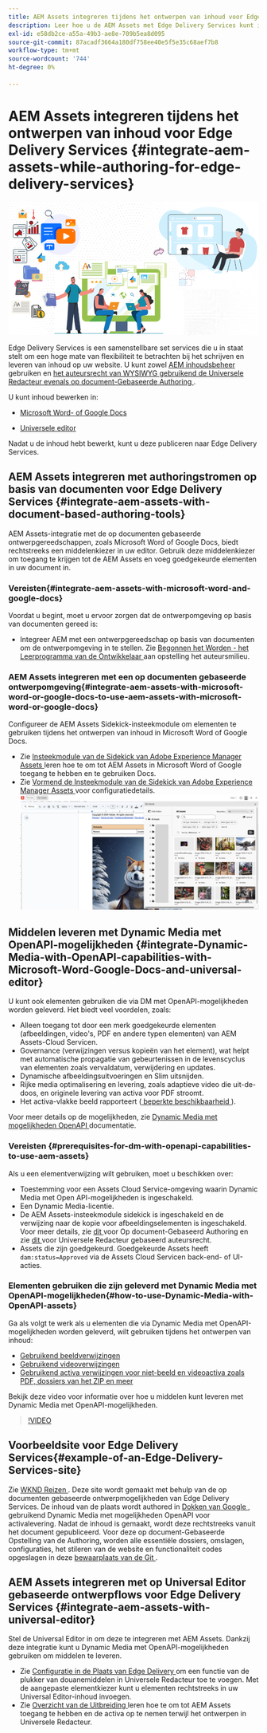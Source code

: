 ```yaml
---
title: AEM Assets integreren tijdens het ontwerpen van inhoud voor Edge Delivery Services
description: Leer hoe u de AEM Assets met Edge Delivery Services kunt integreren. Dankzij deze integratie kunt u AEM Assets integreren met Microsoft Word- en Google Docs, AEM Assets integreren met Universal Editor, Dynamic Media integreren met OpenAPI-mogelijkheden met Universal Editor en Dynamic Media integreren met OpenAPI-mogelijkheden met Microsoft Word en Google Docs. Na deze integratie kunt u AEM Assets gebruiken in Microsoft Word en Google Docs, AEM Assets gebruiken in de Universal Editor, Dynamic Media gebruiken met OpenAPI-mogelijkheden in de Universal Editor om middelen te leveren en Dynamic Media gebruiken met OpenAPI-mogelijkheden in Microsoft Word en Google Docs om middelen te leveren.
exl-id: e58db2ce-a55a-49b3-ae8e-709b5ea8d095
source-git-commit: 87acadf3664a180df758ee40e5f5e35c68aef7b8
workflow-type: tm+mt
source-wordcount: '744'
ht-degree: 0%

---
```


# AEM Assets integreren tijdens het ontwerpen van inhoud voor Edge Delivery Services {#integrate-aem-assets-while-authoring-for-edge-delivery-services}

![ EDS2 ](/help/assets/assets/EDS2.png)

Edge Delivery Services is een samenstellbare set services die u in staat stelt om een hoge mate van flexibiliteit te betrachten bij het schrijven en leveren van inhoud op uw website. U kunt zowel [ AEM inhoudsbeheer ](/help/sites-cloud/authoring/author-publish.md) gebruiken en [ het auteursrecht van WYSIWYG gebruikend de Universele Redacteur evenals op document-Gebaseerde Authoring ](https://experienceleague.adobe.com/en/docs/experience-manager-cloud-service/content/edge-delivery/wysiwyg-authoring/authoring).

U kunt inhoud bewerken in:

* [Microsoft Word- of Google Docs](#integrate-aem-assets-with-document-based-authoring-tools)

* [Universele editor](#integrate-aem-assets-with-universal-editor)

Nadat u de inhoud hebt bewerkt, kunt u deze publiceren naar Edge Delivery Services.

## AEM Assets integreren met authoringstromen op basis van documenten voor Edge Delivery Services {#integrate-aem-assets-with-document-based-authoring-tools}

AEM Assets-integratie met de op documenten gebaseerde ontwerpgereedschappen, zoals Microsoft Word of Google Docs, biedt rechtstreeks een middelenkiezer in uw editor. Gebruik deze middelenkiezer om toegang te krijgen tot de AEM Assets en voeg goedgekeurde elementen in uw document in.

### Vereisten{#integrate-aem-assets-with-microsoft-word-and-google-docs}

Voordat u begint, moet u ervoor zorgen dat de ontwerpomgeving op basis van documenten gereed is:

* Integreer AEM met een ontwerpgereedschap op basis van documenten om de ontwerpomgeving in te stellen. Zie [ Begonnen het Worden - het Leerprogramma van de Ontwikkelaar ](https://www.aem.live/developer/tutorial) aan opstelling het auteursmilieu.

### AEM Assets integreren met een op documenten gebaseerde ontwerpomgeving{#integrate-aem-assets-with-microsoft-word-or-google-docs-to-use-aem-assets-with-microsoft-word-or-google-docs}

Configureer de AEM Assets Sidekick-insteekmodule om elementen te gebruiken tijdens het ontwerpen van inhoud in Microsoft Word of Google Docs.

* Zie [ Insteekmodule van de Sidekick van Adobe Experience Manager Assets ](https://www.aem.live/docs/aem-assets-sidekick-plugin#using-experience-manager-assets-for-website-authors) leren hoe te om tot AEM Assets in Microsoft Word of Google toegang te hebben en te gebruiken Docs.
* Zie [ Vormend de Insteekmodule van de Sidekick van Adobe Experience Manager Assets ](https://www.aem.live/developer/configuring-aem-assets-sidekick-plugin) voor configuratiedetails.
  ![ my-assets-sidebar ](/help/assets/assets/my-assets-sidebar.png)

## Middelen leveren met Dynamic Media met OpenAPI-mogelijkheden {#integrate-Dynamic-Media-with-OpenAPI-capabilities-with-Microsoft-Word-Google-Docs-and-universal-editor}

U kunt ook elementen gebruiken die via DM met OpenAPI-mogelijkheden worden geleverd. Het biedt veel voordelen, zoals:

* Alleen toegang tot door een merk goedgekeurde elementen (afbeeldingen, video&#39;s, PDF en andere typen elementen) van AEM Assets-Cloud Servicen.
* Governance (verwijzingen versus kopieën van het element), wat helpt met automatische propagatie van gebeurtenissen in de levenscyclus van elementen zoals vervaldatum, verwijdering en updates.
* Dynamische afbeeldingsuitvoeringen en Slim uitsnijden.
* Rijke media optimalisering en levering, zoals adaptieve video die uit-de-doos, en originele levering van activa voor PDF stroomt.
* Het activa-vlakke beeld rapporteert ([ beperkte beschikbaarheid ](/help/assets/manage-reports-assets-view.md#dynamic-media-delivery-reports)).

Voor meer details op de mogelijkheden, zie [ Dynamic Media met mogelijkheden OpenAPI ](https://experienceleague.adobe.com/en/docs/experience-manager-cloud-service/content/assets/dynamicmedia/dynamic-media-open-apis/dynamic-media-open-apis-overview) documentatie.

### Vereisten {#prerequisites-for-dm-with-openapi-capabilities-to-use-aem-assets}

Als u een elementverwijzing wilt gebruiken, moet u beschikken over:

* Toestemming voor een Assets Cloud Service-omgeving waarin Dynamic Media met Open API-mogelijkheden is ingeschakeld.
* Een Dynamic Media-licentie.
* De AEM Assets-insteekmodule sidekick is ingeschakeld en de verwijzing naar de kopie voor afbeeldingselementen is ingeschakeld. Voor meer details, zie [ dit ](https://www.aem.live/developer/configuring-aem-assets-sidekick-plugin#copymode) voor Op document-Gebaseerd Authoring en zie [ dit ](https://developer.adobe.com/uix/docs/extension-manager/extension-developed-by-adobe/configurable-asset-picker/#extension-overview) voor Universele Redacteur gebaseerd auteursrecht.
* Assets die zijn goedgekeurd. Goedgekeurde Assets heeft `dam:status=Approved` via de Assets Cloud Servicen back-end- of UI-acties.

### Elementen gebruiken die zijn geleverd met Dynamic Media met OpenAPI-mogelijkheden{#how-to-use-Dynamic-Media-with-OpenAPI-assets}

Ga als volgt te werk als u elementen die via Dynamic Media met OpenAPI-mogelijkheden worden geleverd, wilt gebruiken tijdens het ontwerpen van inhoud:

* [ Gebruikend beeldverwijzingen ](https://www.aem.live/docs/aem-assets-sidekick-plugin#using-image-references-when-authoring-content)
* [ Gebruikend videoverwijzingen ](https://www.aem.live/docs/aem-assets-sidekick-plugin#using-video-references-when-authoring-content)
* [ Gebruikend activa verwijzingen voor niet-beeld en videoactiva zoals PDF, dossiers van het ZIP en meer ](https://www.aem.live/docs/aem-assets-sidekick-plugin#using-asset-references-for-pdf-zip-etc-when-authoring-content)

Bekijk deze video voor informatie over hoe u middelen kunt leveren met Dynamic Media met OpenAPI-mogelijkheden.

>[!VIDEO](https://video.tv.adobe.com/v/3441155)

## Voorbeeldsite voor Edge Delivery Services{#example-of-an-Edge-Delivery-Services-site}

Zie [ WKND Reizen ](https://aem-dynamicmedia-demo--dm--hlxsites.aem.live/travel-hospitality/wknd-trvl-home). Deze site wordt gemaakt met behulp van de op documenten gebaseerde ontwerpmogelijkheden van Edge Delivery Services. De inhoud van de plaats wordt authored in [ Dokken van Google ](https://drive.google.com/drive/folders/1HCCHRWp4HJIXW_cUv5cRDQ5DzzqiZsXT), gebruikend Dynamic Media met mogelijkheden OpenAPI voor activalevering. Nadat de inhoud is gemaakt, wordt deze rechtstreeks vanuit het document gepubliceerd. Voor deze op document-Gebaseerde Opstelling van de Authoring, worden alle essentiële dossiers, omslagen, configuraties, het stileren van de website en functionaliteit codes opgeslagen in deze [ bewaarplaats van de Git ](https://github.com/hlxsites/franklin-assets-selector/tree/aem-dynamicmedia-demo/blocks).

## AEM Assets integreren met op Universal Editor gebaseerde ontwerpflows voor Edge Delivery Services {#integrate-aem-assets-with-universal-editor}

Stel de Universal Editor in om deze te integreren met AEM Assets. Dankzij deze integratie kunt u Dynamic Media met OpenAPI-mogelijkheden gebruiken om middelen te leveren.

* Zie [ Configuratie in de Plaats van Edge Delivery ](https://developer.adobe.com/uix/docs/extension-manager/extension-developed-by-adobe/configurable-asset-picker/#configuration-in-edge-delivery-site) om een functie van de plukker van douanemiddelen in Universele Redacteur toe te voegen. Met de aangepaste elementkiezer kunt u elementen rechtstreeks in uw Universal Editor-inhoud invoegen.
* Zie [ Overzicht van de Uitbreiding ](https://developer.adobe.com/uix/docs/extension-manager/extension-developed-by-adobe/configurable-asset-picker/#extension-overview) leren hoe te om tot AEM Assets toegang te hebben en de activa op te nemen terwijl het ontwerpen in Universele Redacteur.
